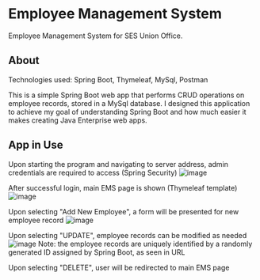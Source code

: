 # Employee Management System
 Employee Management System for SES Union Office. 

## About
Technologies used: Spring Boot, Thymeleaf, MySql, Postman


This is a simple Spring Boot web app that performs CRUD operations on employee records, stored in a MySql database.
I designed this application to achieve my goal of understanding Spring Boot and how much easier it makes creating Java Enterprise web apps.


## App in Use

Upon starting the program and navigating to server address, admin credentials are required to access (Spring Security)
![image](https://user-images.githubusercontent.com/31113934/173104378-fd9e928f-7ed2-44b5-a01b-cefa583b4481.png)


After successful login, main EMS page is shown (Thymeleaf template)
![image](https://user-images.githubusercontent.com/31113934/173105297-93deee25-4249-48a4-86ac-3c2e9d254653.png)


Upon selecting "Add New Employee", a form will be presented for new employee record
![image](https://user-images.githubusercontent.com/31113934/173105598-d7b56a5b-5b99-44f4-9ed1-55c3c294c904.png)


Upon selecting "UPDATE", employee records can be modified as needed
![image](https://user-images.githubusercontent.com/31113934/173105808-ccfc43ef-2f1a-49ad-aa0d-1d0097ea2bd5.png)
Note: the employee records are uniquely identified by a randomly generated ID assigned by Spring Boot, as seen in URL


Upon selecting "DELETE", user will be redirected to main EMS page 
